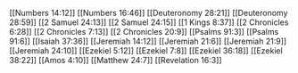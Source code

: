 [[Numbers 14:12]]
[[Numbers 16:46]]
[[Deuteronomy 28:21]]
[[Deuteronomy 28:59]]
[[2 Samuel 24:13]]
[[2 Samuel 24:15]]
[[1 Kings 8:37]]
[[2 Chronicles 6:28]]
[[2 Chronicles 7:13]]
[[2 Chronicles 20:9]]
[[Psalms 91:3]]
[[Psalms 91:6]]
[[Isaiah 37:36]]
[[Jeremiah 14:12]]
[[Jeremiah 21:6]]
[[Jeremiah 21:9]]
[[Jeremiah 24:10]]
[[Ezekiel 5:12]]
[[Ezekiel 7:8]]
[[Ezekiel 36:18]]
[[Ezekiel 38:22]]
[[Amos 4:10]]
[[Matthew 24:7]]
[[Revelation 16:3]]
